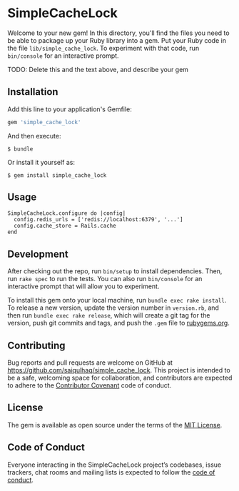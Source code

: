 # SimpleCacheLock

Welcome to your new gem! In this directory, you'll find the files you need to be able to package up your Ruby library into a gem. Put your Ruby code in the file `lib/simple_cache_lock`. To experiment with that code, run `bin/console` for an interactive prompt.

TODO: Delete this and the text above, and describe your gem

## Installation

Add this line to your application's Gemfile:

```ruby
gem 'simple_cache_lock'
```

And then execute:

    $ bundle

Or install it yourself as:

    $ gem install simple_cache_lock

## Usage

    SimpleCacheLock.configure do |config|
      config.redis_urls = ['redis://localhost:6379', '...']
      config.cache_store = Rails.cache
    end

## Development

After checking out the repo, run `bin/setup` to install dependencies. Then, run `rake spec` to run the tests. You can also run `bin/console` for an interactive prompt that will allow you to experiment.

To install this gem onto your local machine, run `bundle exec rake install`. To release a new version, update the version number in `version.rb`, and then run `bundle exec rake release`, which will create a git tag for the version, push git commits and tags, and push the `.gem` file to [rubygems.org](https://rubygems.org).

## Contributing

Bug reports and pull requests are welcome on GitHub at https://github.com/saiqulhaq/simple_cache_lock. This project is intended to be a safe, welcoming space for collaboration, and contributors are expected to adhere to the [Contributor Covenant](http://contributor-covenant.org) code of conduct.

## License

The gem is available as open source under the terms of the [MIT License](https://opensource.org/licenses/MIT).

## Code of Conduct

Everyone interacting in the SimpleCacheLock project’s codebases, issue trackers, chat rooms and mailing lists is expected to follow the [code of conduct](https://github.com/saiqulhaq/simple_cache_lock/blob/master/CODE_OF_CONDUCT.md).
